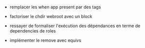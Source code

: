 

- remplacer les when app present par des tags

- factoriser le chdir webroot avec un block

- ressayer de formaliser l'exécution des dépendances en terme de dependencies de roles

- implémenter le remove avec equivs